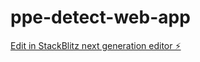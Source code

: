 # ppe-detect-web-app

[Edit in StackBlitz next generation editor ⚡️](https://stackblitz.com/~/github.com/Hollypredator/ppe-detect-web-app)